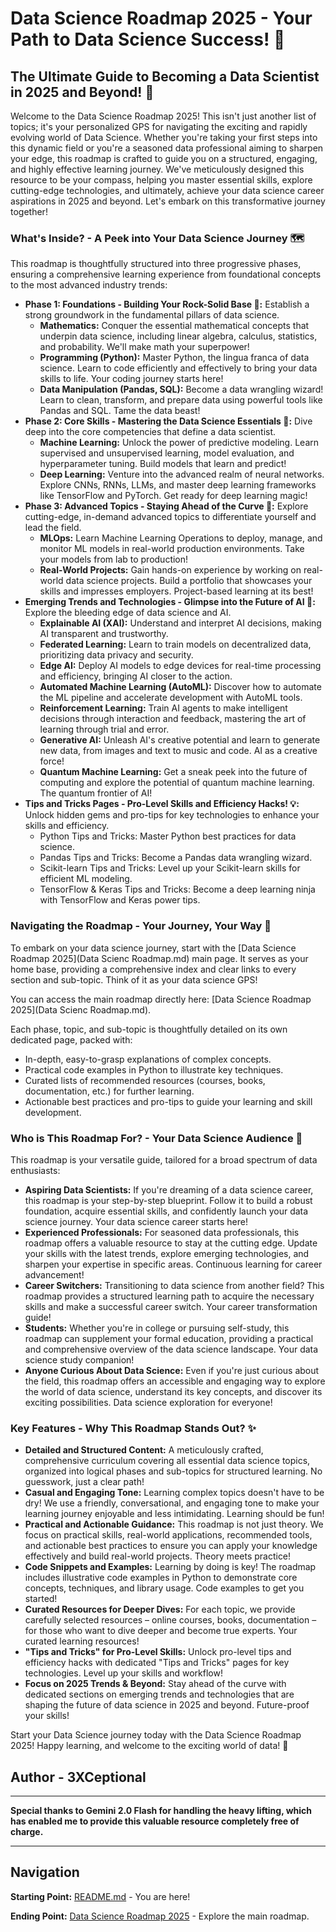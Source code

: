 # Data Science Roadmap 2025 - Your Path to Data Science Success! 🚀

## The Ultimate Guide to Becoming a Data Scientist in 2025 and Beyond! 🌟

Welcome to the Data Science Roadmap 2025! This isn't just another list of topics; it's your personalized GPS for navigating the exciting and rapidly evolving world of Data Science. Whether you're taking your first steps into this dynamic field or you're a seasoned data professional aiming to sharpen your edge, this roadmap is crafted to guide you on a structured, engaging, and highly effective learning journey. We've meticulously designed this resource to be your compass, helping you master essential skills, explore cutting-edge technologies, and ultimately, achieve your data science career aspirations in 2025 and beyond. Let's embark on this transformative journey together! 

### What's Inside? - A Peek into Your Data Science Journey 🗺️

This roadmap is thoughtfully structured into three progressive phases, ensuring a comprehensive learning experience from foundational concepts to the most advanced industry trends:

*   **Phase 1: Foundations - Building Your Rock-Solid Base 🧱:**  Establish a strong groundwork in the fundamental pillars of data science.
    *   **Mathematics:** Conquer the essential mathematical concepts that underpin data science, including linear algebra, calculus, statistics, and probability. We'll make math your superpower!
    *   **Programming (Python):**  Master Python, the lingua franca of data science. Learn to code efficiently and effectively to bring your data skills to life. Your coding journey starts here!
    *   **Data Manipulation (Pandas, SQL):** Become a data wrangling wizard! Learn to clean, transform, and prepare data using powerful tools like Pandas and SQL. Tame the data beast!
*   **Phase 2: Core Skills - Mastering the Data Science Essentials 🎯:** Dive deep into the core competencies that define a data scientist.
    *   **Machine Learning:**  Unlock the power of predictive modeling. Learn supervised and unsupervised learning, model evaluation, and hyperparameter tuning. Build models that learn and predict!
    *   **Deep Learning:**  Venture into the advanced realm of neural networks. Explore CNNs, RNNs, LLMs, and master deep learning frameworks like TensorFlow and PyTorch. Get ready for deep learning magic!
*   **Phase 3: Advanced Topics - Staying Ahead of the Curve 🚀:** Explore cutting-edge, in-demand advanced topics to differentiate yourself and lead the field.
    *   **MLOps:**  Learn Machine Learning Operations to deploy, manage, and monitor ML models in real-world production environments. Take your models from lab to production!
    *   **Real-World Projects:**  Gain hands-on experience by working on real-world data science projects. Build a portfolio that showcases your skills and impresses employers. Project-based learning at its best! 
*   **Emerging Trends and Technologies - Glimpse into the Future of AI 🔮:** Explore the bleeding edge of data science and AI.
    *   **Explainable AI (XAI):**  Understand and interpret AI decisions, making AI transparent and trustworthy.
    *   **Federated Learning:**  Learn to train models on decentralized data, prioritizing data privacy and security.
    *   **Edge AI:**  Deploy AI models to edge devices for real-time processing and efficiency, bringing AI closer to the action.
    *   **Automated Machine Learning (AutoML):**  Discover how to automate the ML pipeline and accelerate development with AutoML tools.
    *   **Reinforcement Learning:**  Train AI agents to make intelligent decisions through interaction and feedback, mastering the art of learning through trial and error.
    *   **Generative AI:**  Unleash AI's creative potential and learn to generate new data, from images and text to music and code. AI as a creative force!
    *   **Quantum Machine Learning:**  Get a sneak peek into the future of computing and explore the potential of quantum machine learning. The quantum frontier of AI!
*   **Tips and Tricks Pages - Pro-Level Skills and Efficiency Hacks! 💡:**  Unlock hidden gems and pro-tips for key technologies to enhance your skills and efficiency.
    *   Python Tips and Tricks: Master Python best practices for data science.
    *   Pandas Tips and Tricks: Become a Pandas data wrangling wizard.
    *   Scikit-learn Tips and Tricks:  Level up your Scikit-learn skills for efficient ML modeling.
    *   TensorFlow & Keras Tips and Tricks:  Become a deep learning ninja with TensorFlow and Keras power tips.

### Navigating the Roadmap - Your Journey, Your Way 🧭

To embark on your data science journey, start with the [Data Science Roadmap 2025](Data Scienc Roadmap.md) main page. It serves as your home base, providing a comprehensive index and clear links to every section and sub-topic. Think of it as your data science GPS! 

You can access the main roadmap directly here: [Data Science Roadmap 2025](Data Scienc Roadmap.md). 

Each phase, topic, and sub-topic is thoughtfully detailed on its own dedicated page, packed with:

*   In-depth, easy-to-grasp explanations of complex concepts.
*   Practical code examples in Python to illustrate key techniques.
*   Curated lists of recommended resources (courses, books, documentation, etc.) for further learning.
*   Actionable best practices and pro-tips to guide your learning and skill development.

### Who is This Roadmap For? - Your Data Science Audience 🎯

This roadmap is your versatile guide, tailored for a broad spectrum of data enthusiasts:

*   **Aspiring Data Scientists:** If you're dreaming of a data science career, this roadmap is your step-by-step blueprint. Follow it to build a robust foundation, acquire essential skills, and confidently launch your data science journey. Your data science career starts here! 
*   **Experienced Professionals:**  For seasoned data professionals, this roadmap offers a valuable resource to stay at the cutting edge. Update your skills with the latest trends, explore emerging technologies, and sharpen your expertise in specific areas. Continuous learning for career advancement! 
*   **Career Switchers:**  Transitioning to data science from another field? This roadmap provides a structured learning path to acquire the necessary skills and make a successful career switch. Your career transformation guide! 
*   **Students:**  Whether you're in college or pursuing self-study, this roadmap can supplement your formal education, providing a practical and comprehensive overview of the data science landscape. Your data science study companion! 
*   **Anyone Curious About Data Science:**  Even if you're just curious about the field, this roadmap offers an accessible and engaging way to explore the world of data science, understand its key concepts, and discover its exciting possibilities. Data science exploration for everyone! 

### Key Features - Why This Roadmap Stands Out? ✨

*   **Detailed and Structured Content:**  A meticulously crafted, comprehensive curriculum covering all essential data science topics, organized into logical phases and sub-topics for structured learning. No guesswork, just a clear path! 
*   **Casual and Engaging Tone:**  Learning complex topics doesn't have to be dry! We use a friendly, conversational, and engaging tone to make your learning journey enjoyable and less intimidating. Learning should be fun! 
*   **Practical and Actionable Guidance:**  This roadmap is not just theory. We focus on practical skills, real-world applications, recommended tools, and actionable best practices to ensure you can apply your knowledge effectively and build real-world projects. Theory meets practice! 
*   **Code Snippets and Examples:**  Learning by doing is key! The roadmap includes illustrative code examples in Python to demonstrate core concepts, techniques, and library usage. Code examples to get you started! 
*   **Curated Resources for Deeper Dives:**  For each topic, we provide carefully selected resources – online courses, books, documentation – for those who want to dive deeper and become true experts. Your curated learning resources! 
*   **"Tips and Tricks" for Pro-Level Skills:**  Unlock pro-level tips and efficiency hacks with dedicated "Tips and Tricks" pages for key technologies. Level up your skills and workflow! 
*   **Focus on 2025 Trends & Beyond:**  Stay ahead of the curve with dedicated sections on emerging trends and technologies that are shaping the future of data science in 2025 and beyond. Future-proof your skills! 

Start your Data Science journey today with the Data Science Roadmap 2025! Happy learning, and welcome to the exciting world of data! 🚀

## Author - 3XCeptional

---
**Special thanks to Gemini 2.0 Flash for handling the heavy lifting, which has enabled me to provide this valuable resource completely free of charge.**

---

## Navigation

**Starting Point:** [README.md](README.md) - You are here!

**Ending Point:** [Data Science Roadmap 2025](Data-Science-Roadmap.md) - Explore the main roadmap.